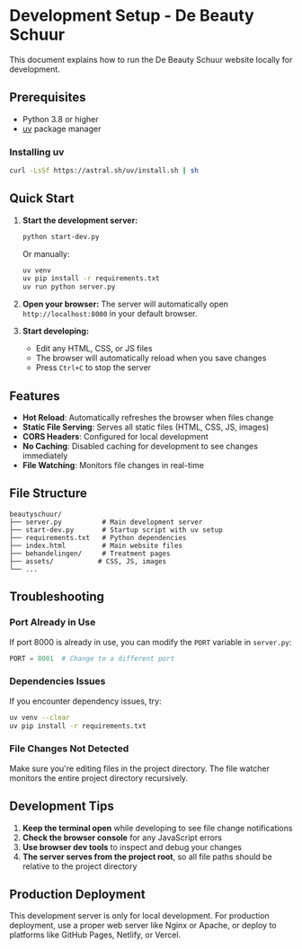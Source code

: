 # Development Setup - De Beauty Schuur

This document explains how to run the De Beauty Schuur website locally for development.

## Prerequisites

- Python 3.8 or higher
- [uv](https://github.com/astral-sh/uv) package manager

### Installing uv

```bash
curl -LsSf https://astral.sh/uv/install.sh | sh
```

## Quick Start

1. **Start the development server:**
   ```bash
   python start-dev.py
   ```
   
   Or manually:
   ```bash
   uv venv
   uv pip install -r requirements.txt
   uv run python server.py
   ```

2. **Open your browser:**
   The server will automatically open `http://localhost:8000` in your default browser.

3. **Start developing:**
   - Edit any HTML, CSS, or JS files
   - The browser will automatically reload when you save changes
   - Press `Ctrl+C` to stop the server

## Features

- **Hot Reload**: Automatically refreshes the browser when files change
- **Static File Serving**: Serves all static files (HTML, CSS, JS, images)
- **CORS Headers**: Configured for local development
- **No Caching**: Disabled caching for development to see changes immediately
- **File Watching**: Monitors file changes in real-time

## File Structure

```
beautyschuur/
├── server.py          # Main development server
├── start-dev.py       # Startup script with uv setup
├── requirements.txt   # Python dependencies
├── index.html         # Main website files
├── behandelingen/     # Treatment pages
├── assets/           # CSS, JS, images
└── ...
```

## Troubleshooting

### Port Already in Use
If port 8000 is already in use, you can modify the `PORT` variable in `server.py`:

```python
PORT = 8001  # Change to a different port
```

### Dependencies Issues
If you encounter dependency issues, try:

```bash
uv venv --clear
uv pip install -r requirements.txt
```

### File Changes Not Detected
Make sure you're editing files in the project directory. The file watcher monitors the entire project directory recursively.

## Development Tips

1. **Keep the terminal open** while developing to see file change notifications
2. **Check the browser console** for any JavaScript errors
3. **Use browser dev tools** to inspect and debug your changes
4. **The server serves from the project root**, so all file paths should be relative to the project directory

## Production Deployment

This development server is only for local development. For production deployment, use a proper web server like Nginx or Apache, or deploy to platforms like GitHub Pages, Netlify, or Vercel.
